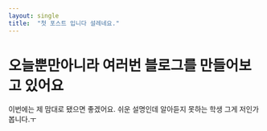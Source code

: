```yaml
---
layout: single
title:  "첫 포스트 입니다 설레네요."
---
```


# 오늘뿐만아니라 여러번 블로그를 만들어보고 있어요

이번에는 제 맘대로 됐으면 좋겠어요. 쉬운 설명인데 알아듣지 못하는 학생 그게 저인가봅니다.ㅜ
